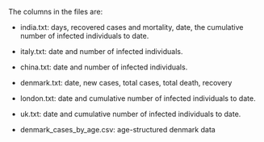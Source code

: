 
The columns in the files are:


* india.txt: days, recovered cases and mortality, date, the cumulative number of infected individuals to date. 

* italy.txt: date and number of infected individuals. 

* china.txt: date and number of infected individuals. 

* denmark.txt: date, new cases, total cases, total death, recovery 

* london.txt: date and cumulative number of infected individuals to date. 

* uk.txt: date and cumulative number of infected individuals to date. 

* denmark_cases_by_age.csv: age-structured denmark data

